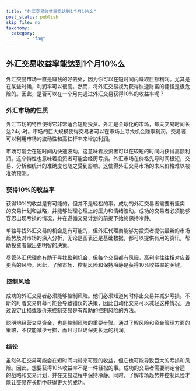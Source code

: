 ```yaml
---
title: "外汇交易收益率能达到1个月10%么"
post_status: publish
skip_file: no
taxonomy:
  category:
        - "faq"
---
```


## 外汇交易收益率能达到1个月10%么

外汇交易市场一直是赚钱的好去处，因为你可以在短时间内赚取巨额利润。尤其是在某些时候，利润率可以很高。然而，将外汇交易视为获得快速财富的捷径是很危险的。因此，是否可以在一个月内通过外汇交易获得10%的收益率呢？

### 外汇市场的性质

外汇市场的特性使得它非常适合短期投资。外汇是全球化的市场，每天交易时间长达24小时。市场的巨大规模使得交易者可以在市场上寻找机会赚取利润。交易者可以利用市场的波动性和高杠杆率来增加利润。

市场可能会在短时间内快速波动，这意味着投资者可以在较短的时间内获得高额利润。这个特性也意味着投资者可能会经历亏损。外汇市场在价格先导时间极短，交易、分析和统计的准确度也随之受到影响。这使得外汇交易市场的未来价格难以被准确预测。

### 获得10%的收益率

获得10%的收益是有可能的，但并不是轻松的事。成功的外汇交易者需要有坚实的交易计划和战略，并能够处理心理上的压力和情绪波动。成功的交易者必须能够容忍出现亏损的情况，并在遵循交易计划的前提下始终保持冷静。

单独寻找外汇交易的机会是有可能的，但外汇代理商能够为投资者提供最新的市场趋势及对市场的深入分析，无论是图表还是基础数据，都可以提供有用的资讯，帮助投资者做出更明智的决策。

尽管外汇代理商有助于寻找盈利机会，但每个交易都有风险，高利率往往相对应着更高的风险。因此，了解市场、控制风险和保持冷静是获得10%收益率的关键。

### 控制风险

成功的外汇交易者必须能够控制风险。他们必须知道何时停止交易并减少亏损。不断的盯着交易屏幕可能会导致错误的决策，因此自动化交易可以减轻这种情况。通过设定止损或限价来控制交易是有帮助的控制风险的方法。

聪明地经营交易资金，也是控制风险的重要步骤。通过了解风险和资金管理方面的策略，不仅能减少亏损，而且可以确保更长远的利润。

### 结论

虽然外汇交易可能会在短时间内带来可观的收益，但它也可能导致巨大的亏损和风险。因此，想要获得10%收益率不是一件轻松的事。成功的交易者需要制定合适的战略和交易计划，并在交易过程中保持冷静。同时，了解市场趋势并控制风险才能让交易在长期中获得更大的成功。
